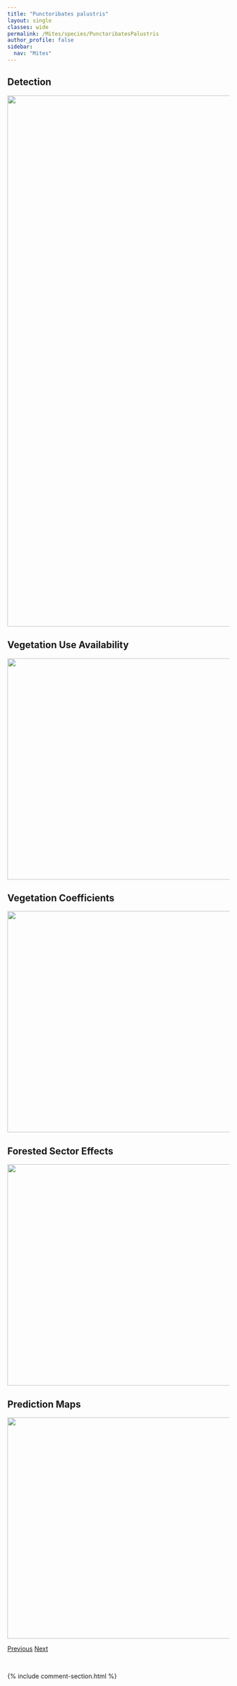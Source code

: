 ```yaml
---
title: "Punctoribates palustris"
layout: single
classes: wide
permalink: /Mites/species/PunctoribatesPalustris
author_profile: false
sidebar:
  nav: "Mites"
---
```


<h2>Detection</h2>

<a href="https://drive.google.com/uc?export=view&id=1OA5l5CqN6Ty8HMx3XK4DXxOt6NVg20Gg">
<img src="https://drive.google.com/uc?export=view&id=1OA5l5CqN6Ty8HMx3XK4DXxOt6NVg20Gg" height = "1200" width = "800">
</a>


<h2>Vegetation Use Availability</h2>

<a href="https://drive.google.com/uc?export=view&id=1MiE_LXJfpTGPfAEX22xlEoncrMd3XkCZ">
<img src="https://drive.google.com/uc?export=view&id=1MiE_LXJfpTGPfAEX22xlEoncrMd3XkCZ" height = "500" width = "1000">
</a>


<h2>Vegetation Coefficients</h2>

<a href="https://drive.google.com/uc?export=view&id=1BFLOHZOuc-Cs4Q0yL_HtgdMB8ob91IWt">
<img src="https://drive.google.com/uc?export=view&id=1BFLOHZOuc-Cs4Q0yL_HtgdMB8ob91IWt" height = "500" width = "1000">
</a>


<h2>Forested Sector Effects</h2>

<a href="https://drive.google.com/uc?export=view&id=1MhuWKgMDgsUFcSstYUPHVMfnNmcbVoev">
<img src="https://drive.google.com/uc?export=view&id=1MhuWKgMDgsUFcSstYUPHVMfnNmcbVoev" height = "500" width = "1000">
</a>


<h2>Prediction Maps</h2>

<a href="https://drive.google.com/uc?export=view&id=1GJysXs1t0Cr6R0Qut6SEGZ1pdVGAnvqU">
<img src="https://drive.google.com/uc?export=view&id=1GJysXs1t0Cr6R0Qut6SEGZ1pdVGAnvqU" height = "500" width = "1000">
</a>


<a href="/DevelopmentWebsite/Mites/species/ProtoribotritiaSp1DEW" class="pagination--pager" title="Protoribotritia sp. 1 DEW">Previous</a> <a href="/DevelopmentWebsite/Mites/species/PyroppiaSp1DEW" class="pagination--pager" title="Pyroppia sp. 1 DEW">Next</a>

<p>&nbsp;</p>

{% include comment-section.html %}
